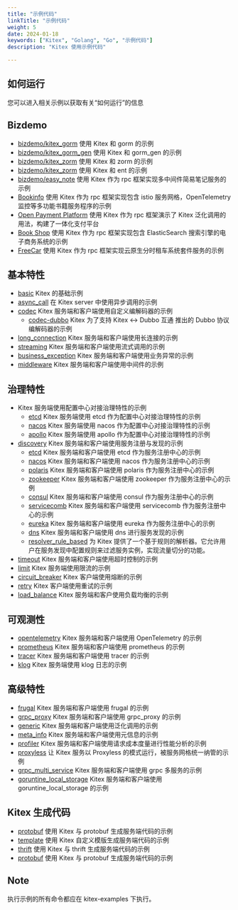```yaml
---
title: "示例代码"
linkTitle: "示例代码"
weight: 5
date: 2024-01-18
keywords: ["Kitex", "Golang", "Go", "示例代码"]
description: "Kitex 使用示例代码"

---
```


## 如何运行

您可以进入相关示例以获取有关“如何运行”的信息

## Bizdemo

- [bizdemo/kitex_gorm](https://github.com/cloudwego/kitex-examples/tree/main/bizdemo/kitex_gorm) 使用 Kitex 和 gorm 的示例
- [bizdemo/kitex_gorm_gen](https://github.com/cloudwego/kitex-examples/tree/main/bizdemo/kitex_gorm_gen) 使用 Kitex 和 gorm_gen 的示例
- [bizdemo/kitex_zorm](https://github.com/cloudwego/kitex-examples/tree/main/bizdemo/kitex_zorm) 使用 Kitex 和 zorm 的示例
- [bizdemo/kitex_zorm](https://github.com/cloudwego/kitex-examples/tree/main/bizdemo/kitex_zorm) 使用 Kitex 和 ent 的示例
- [bizdemo/easy_note](https://github.com/cloudwego/kitex-examples/tree/main/bizdemo/easy_note) 使用 Kitex 作为 rpc 框架实现多中间件简易笔记服务的示例
- [Bookinfo](https://github.com/cloudwego/biz-demo/tree/main/bookinfo) 使用 Kitex 作为 rpc 框架实现包含 istio 服务网格，OpenTelemetry 监控等多功能书籍服务程序的示例
- [Open Payment Platform](https://github.com/cloudwego/biz-demo/tree/main/open-payment-platform) 使用 Kitex 作为 rpc 框架演示了 Kitex 泛化调用的用法，构建了一体化支付平台
- [Book Shop](https://github.com/cloudwego/biz-demo/tree/main/book-shop) 使用 Kitex 作为 rpc 框架实现包含 ElasticSearch 搜索引擎的电子商务系统的示例
- [FreeCar](https://github.com/CyanAsterisk/FreeCar) 使用 Kitex 作为 rpc 框架实现云原生分时租车系统套件服务的示例

## 基本特性

- [basic](https://github.com/cloudwego/kitex-examples/tree/main/basic) Kitex 的基础示例
- [async_call](https://github.com/cloudwego/kitex-examples/tree/main/async_call) 在 Kitex server 中使用异步调用的示例
- [codec](https://github.com/cloudwego/kitex-examples/tree/main/codec) Kitex 服务端和客户端使用自定义编解码器的示例
  - [codec-dubbo](https://github.com/kitex-contrib/codec-dubbo/tree/main/samples/helloworld) Kitex 为了支持 Kitex <-> Dubbo 互通 推出的 Dubbo 协议编解码器的示例
- [long_connection](https://github.com/cloudwego/kitex-examples/tree/main/longconnection) Kitex 服务端和客户端使用长连接的示例
- [streaming](https://github.com/cloudwego/kitex-examples/tree/main/streaming) Kitex 服务端和客户端使用流式调用的示例
- [business_exception](https://github.com/cloudwego/kitex-examples/tree/main/business_exception) Kitex 服务端和客户端使用业务异常的示例
- [middleware](https://github.com/cloudwego/kitex-examples/tree/main/middleware) Kitex 服务端和客户端使用中间件的示例

## 治理特性

- Kitex 服务端使用配置中心对接治理特性的示例
  - [etcd](https://github.com/kitex-contrib/config-etcd/tree/main/example) Kitex 服务端使用 etcd 作为配置中心对接治理特性的示例
  - [nacos](https://github.com/kitex-contrib/config-nacos/tree/main/example) Kitex 服务端使用 nacos 作为配置中心对接治理特性的示例
  - [apollo](https://github.com/kitex-contrib/config-apollo/tree/main/example) Kitex 服务端使用 apollo 作为配置中心对接治理特性的示例
- [discovery](https://github.com/cloudwego/kitex-examples/tree/main/discovery) Kitex 服务端和客户端使用服务注册与发现的示例
  - [etcd](https://github.com/kitex-contrib/registry-etcd/tree/main/example) Kitex 服务端和客户端使用 etcd 作为服务注册中心的示例
  - [nacos](https://github.com/kitex-contrib/registry-nacos/tree/main/example) Kitex 服务端和客户端使用 nacos 作为服务注册中心的示例
  - [polaris](https://github.com/kitex-contrib/registry-polaris/tree/main/example) Kitex 服务端和客户端使用 polaris 作为服务注册中心的示例
  - [zookeeper](https://github.com/kitex-contrib/registry-zookeeper) Kitex 服务端和客户端使用 zookeeper 作为服务注册中心的示例
  - [consul](https://github.com/kitex-contrib/registry-consul/tree/main/example) Kitex 服务端和客户端使用 consul 作为服务注册中心的示例
  - [servicecomb](https://github.com/kitex-contrib/registry-servicecomb/tree/main/example) Kitex 服务端和客户端使用 servicecomb 作为服务注册中心的示例
  - [eureka](https://github.com/kitex-contrib/registry-eureka/tree/main/example) Kitex 服务端和客户端使用 eureka 作为服务注册中心的示例
  - [dns](https://github.com/kitex-contrib/resolver-dns) Kitex 服务端和客户端使用 dns 进行服务发现的示例
  - [resolver_rule_based](https://github.com/kitex-contrib/resolver-rule-based/tree/main/demo) 为 Kitex 提供了一个基于规则的解析器。它允许用户在服务发现中配置规则来过滤服务实例，实现流量切分的功能。
- [timeout](https://github.com/cloudwego/kitex-examples/tree/main/governance/timeout) Kitex 服务端和客户端使用超时控制的示例
- [limit](https://github.com/cloudwego/kitex-examples/tree/main/governance/limit) Kitex 服务端使用限流的示例
- [circuit_breaker](https://github.com/cloudwego/kitex-examples/tree/main/governance/circuitbreak) Kitex 客户端使用熔断的示例
- [retry](https://github.com/cloudwego/kitex-examples/tree/main/governance/retry) Kitex 客户端使用重试的示例
- [load_balance](https://github.com/cloudwego/kitex-examples/tree/main/loadbalancer) Kitex 服务端和客户使用负载均衡的示例

## 可观测性

- [opentelemetry](https://github.com/cloudwego/kitex-examples/tree/main/opentelemetry) Kitex 服务端和客户端使用 OpenTelemetry 的示例
- [prometheus](https://github.com/cloudwego/kitex-examples/tree/main/prometheus) Kitex 服务端和客户端使用 prometheus 的示例
- [tracer](https://github.com/cloudwego/kitex-examples/tree/main/tracer) Kitex 服务端和客户端使用 tracer 的示例
- [klog](https://github.com/cloudwego/kitex-examples/tree/main/klog) Kitex 服务端使用 klog 日志的示例

## 高级特性

- [frugal](https://github.com/cloudwego/kitex-examples/tree/main/frugal) Kitex 服务端和客户端使用 frugal 的示例
- [grpc_proxy](https://github.com/cloudwego/kitex-examples/tree/main/grpcproxy) Kitex 服务端和客户端使用 grpc_proxy 的示例
- [generic](https://github.com/cloudwego/kitex-examples/tree/main/generic) Kitex 服务端和客户端使用泛化调用的示例
- [meta_info](https://github.com/cloudwego/kitex-examples/tree/main/metainfo) Kitex 服务端和客户端使用元信息的示例
- [profiler](https://github.com/cloudwego/kitex-examples/tree/main/profiler) Kitex 服务端和客户端使用请求成本度量进行性能分析的示例
- [proxyless](https://github.com/cloudwego/kitex-examples/tree/main/proxyless) 让 Kitex 服务以 Proxyless 的模式运行，被服务网格统一纳管的示例
- [grpc_multi_service](https://github.com/cloudwego/kitex-examples/tree/main/grpc_multi_service) Kitex 服务端和客户端使用 grpc 多服务的示例
- [goruntine_local_storage](https://github.com/cloudwego/kitex-examples/tree/main/goroutine-local-storage) Kitex 服务端和客户端使用 goruntine_local_storage 的示例

## Kitex 生成代码

- [protobuf](https://github.com/cloudwego/kitex-examples/tree/main/kitex/protobuf) 使用 Kitex 与 protobuf 生成服务端代码的示例
- [template](https://github.com/cloudwego/kitex-examples/tree/main/kitex/template) 使用 Kitex 自定义模版生成服务端代码的示例
- [thrift](https://github.com/cloudwego/kitex-examples/tree/main/kitex/thrift) 使用 Kitex 与 thrift 生成服务端代码的示例
- [protobuf](https://github.com/cloudwego/kitex-examples/tree/main/kitex/protobuf) 使用 Kitex 与 protobuf 生成服务端代码的示例

## Note

执行示例的所有命令都应在 kitex-examples 下执行。
